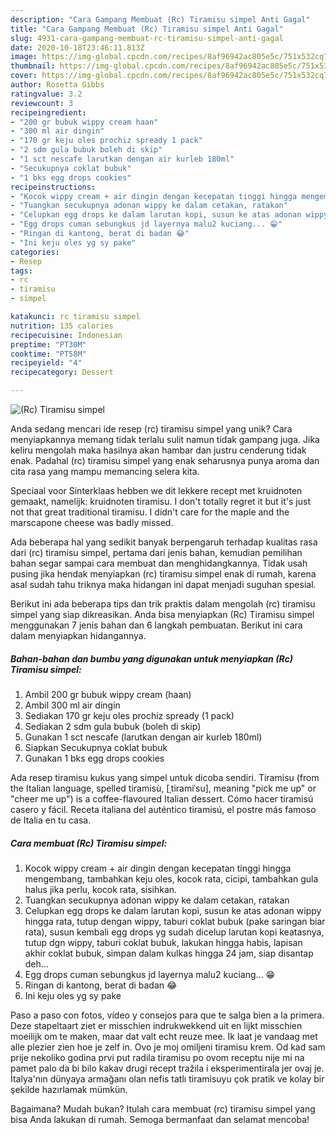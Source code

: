 ```yaml
---
description: "Cara Gampang Membuat (Rc) Tiramisu simpel Anti Gagal"
title: "Cara Gampang Membuat (Rc) Tiramisu simpel Anti Gagal"
slug: 4931-cara-gampang-membuat-rc-tiramisu-simpel-anti-gagal
date: 2020-10-18T23:46:11.813Z
image: https://img-global.cpcdn.com/recipes/8af96942ac805e5c/751x532cq70/rc-tiramisu-simpel-foto-resep-utama.jpg
thumbnail: https://img-global.cpcdn.com/recipes/8af96942ac805e5c/751x532cq70/rc-tiramisu-simpel-foto-resep-utama.jpg
cover: https://img-global.cpcdn.com/recipes/8af96942ac805e5c/751x532cq70/rc-tiramisu-simpel-foto-resep-utama.jpg
author: Rosetta Gibbs
ratingvalue: 3.2
reviewcount: 3
recipeingredient:
- "200 gr bubuk wippy cream haan"
- "300 ml air dingin"
- "170 gr keju oles prochiz spready 1 pack"
- "2 sdm gula bubuk boleh di skip"
- "1 sct nescafe larutkan dengan air kurleb 180ml"
- "Secukupnya coklat bubuk"
- "1 bks egg drops cookies"
recipeinstructions:
- "Kocok wippy cream + air dingin dengan kecepatan tinggi hingga mengembang, tambahkan keju oles, kocok rata, cicipi, tambahkan gula halus jika perlu, kocok rata, sisihkan."
- "Tuangkan secukupnya adonan wippy ke dalam cetakan, ratakan"
- "Celupkan egg drops ke dalam larutan kopi, susun ke atas adonan wippy hingga rata, tutup dengan wippy, taburi coklat bubuk (pake saringan biar rata), susun kembali egg drops yg sudah dicelup larutan kopi keatasnya, tutup dgn wippy, taburi coklat bubuk, lakukan hingga habis, lapisan akhir coklat bubuk, simpan dalam kulkas hingga 24 jam, siap disantap deh..."
- "Egg drops cuman sebungkus jd layernya malu2 kuciang... 😁"
- "Ringan di kantong, berat di badan 😂"
- "Ini keju oles yg sy pake"
categories:
- Resep
tags:
- rc
- tiramisu
- simpel

katakunci: rc tiramisu simpel 
nutrition: 135 calories
recipecuisine: Indonesian
preptime: "PT30M"
cooktime: "PT58M"
recipeyield: "4"
recipecategory: Dessert

---
```



![(Rc) Tiramisu simpel](https://img-global.cpcdn.com/recipes/8af96942ac805e5c/751x532cq70/rc-tiramisu-simpel-foto-resep-utama.jpg)

Anda sedang mencari ide resep (rc) tiramisu simpel yang unik? Cara menyiapkannya memang tidak terlalu sulit namun tidak gampang juga. Jika keliru mengolah maka hasilnya akan hambar dan justru cenderung tidak enak. Padahal (rc) tiramisu simpel yang enak seharusnya punya aroma dan cita rasa yang mampu memancing selera kita.

Speciaal voor Sinterklaas hebben we dit lekkere recept met kruidnoten gemaakt, namelijk: kruidnoten tiramisu. I don&#39;t totally regret it but it&#39;s just not that great traditional tiramisu. I didn&#39;t care for the maple and the marscapone cheese was badly missed.

Ada beberapa hal yang sedikit banyak berpengaruh terhadap kualitas rasa dari (rc) tiramisu simpel, pertama dari jenis bahan, kemudian pemilihan bahan segar sampai cara membuat dan menghidangkannya. Tidak usah pusing jika hendak menyiapkan (rc) tiramisu simpel enak di rumah, karena asal sudah tahu triknya maka hidangan ini dapat menjadi suguhan spesial.


Berikut ini ada beberapa tips dan trik praktis dalam mengolah (rc) tiramisu simpel yang siap dikreasikan. Anda bisa menyiapkan (Rc) Tiramisu simpel menggunakan 7 jenis bahan dan 6 langkah pembuatan. Berikut ini cara dalam menyiapkan hidangannya.

<!--inarticleads1-->

##### Bahan-bahan dan bumbu yang digunakan untuk menyiapkan (Rc) Tiramisu simpel:

1. Ambil 200 gr bubuk wippy cream (haan)
1. Ambil 300 ml air dingin
1. Sediakan 170 gr keju oles prochiz spready (1 pack)
1. Sediakan 2 sdm gula bubuk (boleh di skip)
1. Gunakan 1 sct nescafe (larutkan dengan air kurleb 180ml)
1. Siapkan Secukupnya coklat bubuk
1. Gunakan 1 bks egg drops cookies


Ada resep tiramisu kukus yang simpel untuk dicoba sendiri. Tiramisu (from the Italian language, spelled tiramisù, [ˌtiramiˈsu], meaning &#34;pick me up&#34; or &#34;cheer me up&#34;) is a coffee-flavoured Italian dessert. Cómo hacer tiramisú casero y fácil. Receta italiana del auténtico tiramisú, el postre más famoso de Italia en tu casa. 

<!--inarticleads2-->

##### Cara membuat (Rc) Tiramisu simpel:

1. Kocok wippy cream + air dingin dengan kecepatan tinggi hingga mengembang, tambahkan keju oles, kocok rata, cicipi, tambahkan gula halus jika perlu, kocok rata, sisihkan.
1. Tuangkan secukupnya adonan wippy ke dalam cetakan, ratakan
1. Celupkan egg drops ke dalam larutan kopi, susun ke atas adonan wippy hingga rata, tutup dengan wippy, taburi coklat bubuk (pake saringan biar rata), susun kembali egg drops yg sudah dicelup larutan kopi keatasnya, tutup dgn wippy, taburi coklat bubuk, lakukan hingga habis, lapisan akhir coklat bubuk, simpan dalam kulkas hingga 24 jam, siap disantap deh...
1. Egg drops cuman sebungkus jd layernya malu2 kuciang... 😁
1. Ringan di kantong, berat di badan 😂
1. Ini keju oles yg sy pake


Paso a paso con fotos, vídeo y consejos para que te salga bien a la primera. Deze stapeltaart ziet er misschien indrukwekkend uit en lijkt misschien moeilijk om te maken, maar dat valt echt reuze mee. Ik laat je vandaag met alle plezier zien hoe je zelf in. Ovo je moj omiljeni tiramisu krem. Od kad sam prije nekoliko godina prvi put radila tiramisu po ovom receptu nije mi na pamet palo da bi bilo kakav drugi recept tražila i eksperimentirala jer ovaj je. İtalya&#39;nın dünyaya armağanı olan nefis tatlı tiramisuyu çok pratik ve kolay bir şekilde hazırlamak mümkün. 

Bagaimana? Mudah bukan? Itulah cara membuat (rc) tiramisu simpel yang bisa Anda lakukan di rumah. Semoga bermanfaat dan selamat mencoba!

